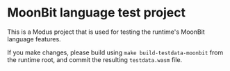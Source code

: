 # MoonBit language test project

This is a Modus project that is used for testing the runtime's MoonBit language features.

If you make changes, please build using `make build-testdata-moonbit` from the runtime root, and
commit the resulting `testdata.wasm` file.
